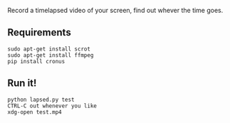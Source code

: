 Record a timelapsed video of your screen, find out whever the time goes.

Requirements
-------------
	
	sudo apt-get install scrot
	sudo apt-get install ffmpeg
	pip install cronus
	
Run it!
-------

	python lapsed.py test
	CTRL-C out whenever you like
	xdg-open test.mp4
	
